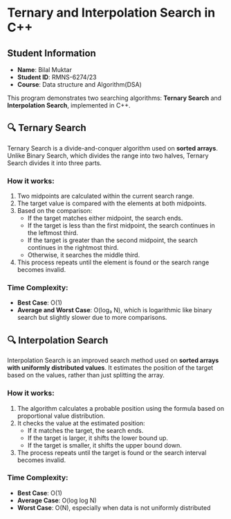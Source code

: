 # Ternary and Interpolation Search in C++

## Student Information
- **Name**: Bilal Muktar  
- **Student ID**: RMNS-6274/23 
- **Course**: Data structure and Algorithm(DSA)

This program demonstrates two searching algorithms: **Ternary Search** and **Interpolation Search**, implemented in C++.


## 🔍 Ternary Search

Ternary Search is a divide-and-conquer algorithm used on **sorted arrays**. Unlike Binary Search, which divides the range into two halves, Ternary Search divides it into three parts.

### How it works:

1. Two midpoints are calculated within the current search range.
2. The target value is compared with the elements at both midpoints.
3. Based on the comparison:
   - If the target matches either midpoint, the search ends.
   - If the target is less than the first midpoint, the search continues in the leftmost third.
   - If the target is greater than the second midpoint, the search continues in the rightmost third.
   - Otherwise, it searches the middle third.
4. This process repeats until the element is found or the search range becomes invalid.

### Time Complexity:
- **Best Case**: O(1)
- **Average and Worst Case**: O(log₃ N), which is logarithmic like binary search but slightly slower due to more comparisons.

## 🔍 Interpolation Search

Interpolation Search is an improved search method used on **sorted arrays with uniformly distributed values**. It estimates the position of the target based on the values, rather than just splitting the array.

### How it works:

1. The algorithm calculates a probable position using the formula based on proportional value distribution.
2. It checks the value at the estimated position:
   - If it matches the target, the search ends.
   - If the target is larger, it shifts the lower bound up.
   - If the target is smaller, it shifts the upper bound down.
3. The process repeats until the target is found or the search interval becomes invalid.

### Time Complexity:
- **Best Case**: O(1)
- **Average Case**: O(log log N)
- **Worst Case**: O(N), especially when data is not uniformly distributed


